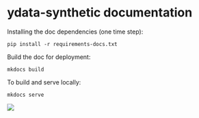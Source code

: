 # ydata-synthetic documentation

Installing the doc dependencies (one time step):
```
pip install -r requirements-docs.txt
```

Build the doc for deployment:
```
mkdocs build
```

To build and serve locally:
```
mkdocs serve
```

<img referrerpolicy="no-referrer-when-downgrade" src="https://static.scarf.sh/a.png?x-pxid=dd69a9f9-0901-4cb4-9e56-b1e69877dca1" />